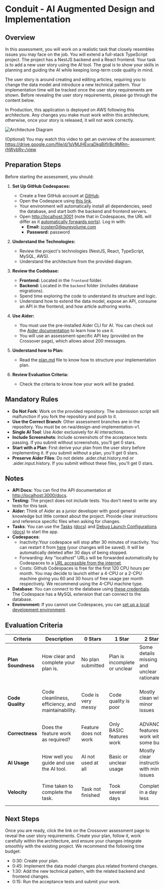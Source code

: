 # Conduit - AI Augmented Design and Implementation

## Overview

In this assessment, you will work on a realistic task that closely resembles issues you may face on the job. You will extend a full-stack TypeScript project. The project has a NestJS backend and a React frontend. Your task is to add a new user story using the AI tool. The goal is to show your skills in planning and guiding the AI while keeping long-term code quality in mind.

The user story is around creating and editing articles, requiring you to change the data model and introduce a new technical pattern. Your implementation time will be tracked once the user story requirements are shown. Before revealing the user story requirements, please go through the content below.

In Production, this application is deployed on AWS following this architecture. Any changes you make must work within this architecture; otherwise, once your story is released, it will not work correctly.

![Architecture Diagram](./diagram.png)

(Optional) You may watch this video to get an overview of the assessment: https://drive.google.com/file/d/1sVMJHExraDkgBiflrBc9MRm-rhWybRv-/view

## Preparation Steps

Before starting the assessment, you should:

1. **Set Up GitHub Codespaces:**

   - Create a free GitHub account at [GitHub](https://github.com/signup).
   - Open the Codespace using [this link](https://github.com/codespaces/new?repo=678723453&ref=rwa/design-and-implementation-v1&machine=standardLinux32gb).
   - Your environment will automatically install all dependencies, seed the database, and start both the backend and frontend servers.
   - Open [http://localhost:3001](http://localhost:3001) (note that in Codespaces, the URL will differ as it [automatically forwards ports](https://docs.github.com/en/codespaces/developing-in-a-codespace/forwarding-ports-in-your-codespace)). Log in with:
     - **Email:** jcosten0@purevolume.com
     - **Password:** password

2. **Understand the Technologies:**

   - Review the project's technologies (NestJS, React, TypeScript, MySQL, AWS).
   - Understand the architecture from the provided diagram.

3. **Review the Codebase:**

   - **Frontend:** Located in the `frontend` folder.
   - **Backend:** Located in the `backend` folder (includes database migrations).
   - Spend time exploring the code to understand its structure and logic.
   - Understand how to extend the data model, expose an API, consume an API in the frontend, and how article authoring works.

4. **Use Aider:**

   - You must use the pre-installed Aider CLI for AI. You can check out the [Aider documentation](https://aider.chat/docs/usage/tutorials.html) to learn how to use it.
   - You will use an assessment-specific API key (provided on the Crossover page), which allows about 200 messages.

5. **Understand how to Plan:**

   - Read the [plan.md](./plan.md) file to know how to structure your implementation plan.

6. **Review Evaluation Criteria:**
   - Check the criteria to know how your work will be graded.

## Mandatory Rules

- **Do Not Fork**: Work on the provided repository. The submission script will malfunction if you fork the repository and push to it.
- **Use the Correct Branch**: Other assessment branches are in the repository. You must be on rwa/design-and-implementation-v1.
- **Single AI Tool**: Use Aider exclusively for AI interactions.
- **Include Screenshots**: Include screenshots of the acceptance tests passing. If you submit without screenshots, you'll get 0 stars.
- **Start with a Plan**: First derive your plan from the user story before implementing it. If you submit without a plan, you'll get 0 stars.
- **Preserve Aider Files**: Do not delete .aider.chat.history.md or .aider.input.history. If you submit without these files, you'll get 0 stars.

## Notes

- **API Docs:** You can find the API documentation at [http://localhost:3000/docs](http://localhost:3000/docs).
- **Testing:** The project does not include tests. You don't need to write any tests for this task.
- **Aider:** Think of Aider as a junior developer with good general knowledge but little context about the project. Provide clear instructions and reference specific files when asking for changes.
- **Tasks**: You can use the [Tasks](.vscode/tasks.json) ([docs](https://code.visualstudio.com/docs/editor/tasks)) and [Debug Launch Configurations](.vscode/launch.json) ([docs](https://code.visualstudio.com/docs/editor/debugging)) to start the app.
- **Codespaces**:
  - Inactivity:Your codespace will stop after 30 minutes of inactivity. You can restart it from [here](https://github.com/codespaces) (your changes will be saved). It will be automatically deleted after 30 days of being stopped.
  - Forwarding: Any "localhost" URLs will be forwarded automatically by Codespaces to a [URL accessible from the internet](https://docs.github.com/en/codespaces/developing-in-a-codespace/forwarding-ports-in-your-codespace).
  - Costs: Github Codespaces is free for the first 120 CPU hours per month. You may decide to launch either a 4-CPU or a 2-CPU machine giving you 60 and 30 hours of free usage per month respectively. We recommend using the 4-CPU machine type.
- **Database**: You can connect to the database using [these credentials](./backend/mikro-orm.config.ts). The Codespace has a MySQL extension that can connect to the database.
- **Environment:** If you cannot use Codespaces, you can [set up a local development environment](https://www.perplexity.ai/search/what-are-the-concise-precise-s-khlwVDwQTMODLaC6wB_7DQ).

## Evaluation Criteria

| **Criteria**       | **Description**                                    | **0 Stars**           | **1 Star**                    | **2 Stars**                                 | **3 Stars**                                          |
| ------------------ | -------------------------------------------------- | --------------------- | ----------------------------- | ------------------------------------------- | ---------------------------------------------------- |
| **Plan Soundness** | How clear and complete your plan is.               | No plan submitted     | Plan is incomplete or unclear | Some details missing and unclear rationale  | Clear, complete plan with detailed technical reasons |
| **Code Quality**   | Code cleanliness, efficiency, and maintainability. | Code is very messy    | Code quality is poor          | Mostly clean with minor issues              | Clean, efficient, and follows best practices         |
| **Correctness**    | Does the feature work as required?                 | Feature does not work | Only BASIC features work      | ADVANCED features work with some bugs       | Fully functional with no bugs                        |
| **AI Usage**       | How well you guide and use the AI tool.            | AI not used at all    | Basic or unclear usage        | Mostly clear instructions with minor issues | Clear, effective, and well-guided AI usage           |
| **Velocity**       | Time taken to complete the task.                   | Task not finished     | Took several days             | Completed in a day or less                  | Completed in ~4 hours or less                         |

## Next Steps

Once you are ready, click the link on the Crossover assessment page to reveal the user story requirements. Create your plan, follow it, work carefully within the architecture, and ensure your changes integrate smoothly with the existing project. We recommend the following time budget:

- 0:30: Create your plan.
- 0:45: Implement the data model changes plus related frontend changes.
- 1:30: Add the new technical pattern, with the related backend and frontend changes.
- 0:15: Run the acceptance tests and submit your work.
